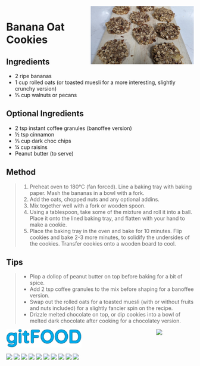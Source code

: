  <img src="bananaoatcookies/images/main.jpg" width="55%" align="right" />

# Banana Oat Cookies

## Ingredients

- 2 ripe bananas
- 1 cup rolled oats (or toasted muesli for a more interesting, slightly crunchy version)
- ⅓ cup walnuts or pecans

## Optional Ingredients

- 2 tsp instant coffee granules (banoffee version)
- ½ tsp cinnamon
- ⅓ cup dark choc chips
- ¼ cup raisins
- Peanut butter (to serve)

## Method

> 1. Preheat oven to 180°C (fan forced). Line a baking tray with baking paper. Mash the bananas in a bowl with a fork.
> 2. Add the oats, chopped nuts and any optional addins.
> 3. Mix together well with a fork or wooden spoon.
> 4. Using a tablespoon, take some of the mixture and roll it into a ball. Place it onto the lined baking tray, and flatten with your hand to make a cookie.
> 5. Place the baking tray in the oven and bake for 10 minutes. Flip cookies and bake 2-3 more minutes, to solidify the undersides of the cookies. Transfer cookies onto a wooden board to cool.

## Tips

> - Plop a dollop of peanut butter on top before baking for a bit of spice.
> - Add 2 tsp coffee granules to the mix before shaping for a banoffee version.
> - Swap out the rolled oats for a toasted muesli (with or without fruits and nuts included) for a slightly fancier spin on the recipe.
> - Drizzle melted chocolate on top, or dip cookies into a bowl of melted dark chocolate after cooking for a chocolatey version.

<img src="../images/logo_sm.png" width="40%" />

<img src="https://profile-counter.glitch.me/gitfood_bananaoatcookies/count.svg" width="20%" align="right" />

<img src="https://img.shields.io/badge/tag-baked-blue.svg" /> <img src="https://img.shields.io/badge/tag-breakfast-blue.svg" /> <img src="https://img.shields.io/badge/tag-dessert-blue.svg" /> <img src="https://img.shields.io/badge/tag-snack-blue.svg" /> <img src="https://img.shields.io/badge/tag-great-blue.svg" /> <img src="https://img.shields.io/badge/tag-vegan-blue.svg" /> <img src="https://img.shields.io/badge/tag-vegetarian-blue.svg" /> <img src="https://img.shields.io/badge/tag-healthy-blue.svg" /> <img src="https://img.shields.io/badge/tag-coffee-blue.svg" /> <img src="https://img.shields.io/badge/tag-chocolate-blue.svg" /> 
